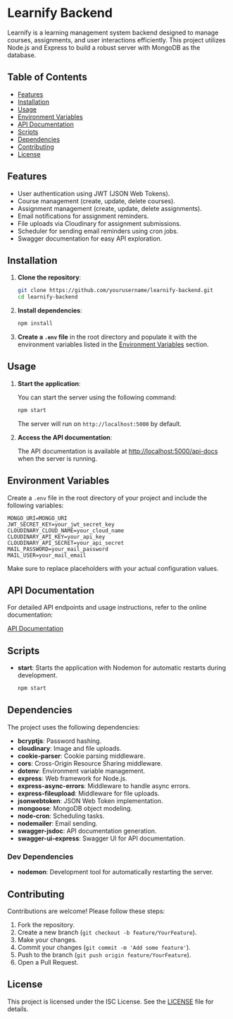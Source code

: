 # Learnify Backend

Learnify is a learning management system backend designed to manage courses, assignments, and user interactions efficiently. This project utilizes Node.js and Express to build a robust server with MongoDB as the database.

## Table of Contents

- [Features](#features)
- [Installation](#installation)
- [Usage](#usage)
- [Environment Variables](#environment-variables)
- [API Documentation](#api-documentation)
- [Scripts](#scripts)
- [Dependencies](#dependencies)
- [Contributing](#contributing)
- [License](#license)

## Features

- User authentication using JWT (JSON Web Tokens).
- Course management (create, update, delete courses).
- Assignment management (create, update, delete assignments).
- Email notifications for assignment reminders.
- File uploads via Cloudinary for assignment submissions.
- Scheduler for sending email reminders using cron jobs.
- Swagger documentation for easy API exploration.

## Installation

1. **Clone the repository**:

   ```bash
   git clone https://github.com/yourusername/learnify-backend.git
   cd learnify-backend
   ```

2. **Install dependencies**:

   ```bash
   npm install
   ```

3. **Create a `.env` file** in the root directory and populate it with the environment variables listed in the [Environment Variables](#environment-variables) section.

## Usage

1. **Start the application**:

   You can start the server using the following command:

   ```bash
   npm start
   ```

   The server will run on `http://localhost:5000` by default.

2. **Access the API documentation**:

   The API documentation is available at [http://localhost:5000/api-docs](http://localhost:5000/api-docs) when the server is running.

## Environment Variables

Create a `.env` file in the root directory of your project and include the following variables:

```plaintext
MONGO_URI=MONGO_URI
JWT_SECRET_KEY=your_jwt_secret_key
CLOUDINARY_CLOUD_NAME=your_cloud_name
CLOUDINARY_API_KEY=your_api_key
CLOUDINARY_API_SECRET=your_api_secret
MAIL_PASSWORD=your_mail_password
MAIL_USER=your_mail_email
```

Make sure to replace placeholders with your actual configuration values.

## API Documentation

For detailed API endpoints and usage instructions, refer to the online documentation:

[API Documentation](https://learnify-y5o7.onrender.com/api-docs)

## Scripts

- **start**: Starts the application with Nodemon for automatic restarts during development.

  ```bash
  npm start
  ```

## Dependencies

The project uses the following dependencies:

- **bcryptjs**: Password hashing.
- **cloudinary**: Image and file uploads.
- **cookie-parser**: Cookie parsing middleware.
- **cors**: Cross-Origin Resource Sharing middleware.
- **dotenv**: Environment variable management.
- **express**: Web framework for Node.js.
- **express-async-errors**: Middleware to handle async errors.
- **express-fileupload**: Middleware for file uploads.
- **jsonwebtoken**: JSON Web Token implementation.
- **mongoose**: MongoDB object modeling.
- **node-cron**: Scheduling tasks.
- **nodemailer**: Email sending.
- **swagger-jsdoc**: API documentation generation.
- **swagger-ui-express**: Swagger UI for API documentation.

### Dev Dependencies

- **nodemon**: Development tool for automatically restarting the server.

## Contributing

Contributions are welcome! Please follow these steps:

1. Fork the repository.
2. Create a new branch (`git checkout -b feature/YourFeature`).
3. Make your changes.
4. Commit your changes (`git commit -m 'Add some feature'`).
5. Push to the branch (`git push origin feature/YourFeature`).
6. Open a Pull Request.

## License

This project is licensed under the ISC License. See the [LICENSE](LICENSE) file for details.
